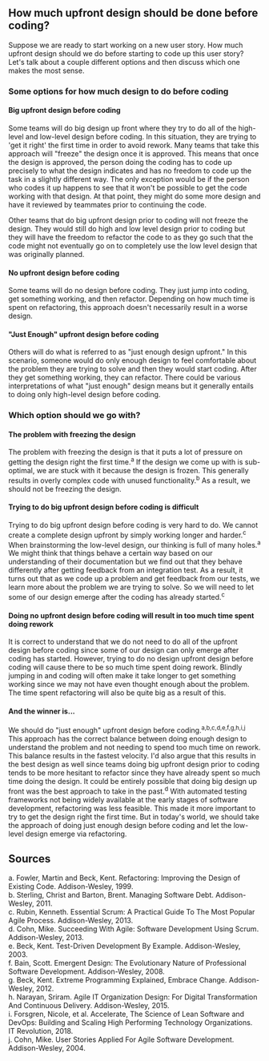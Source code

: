 ## How much upfront design should be done before coding?
Suppose we are ready to start working on a new user story. How much upfront design should we do before starting to code up this user story? Let's talk about a couple different options and then discuss which one makes the most sense.

### Some options for how much design to do before coding
#### Big upfront design before coding
Some teams will do big design up front where they try to do all of the high-level and low-level design before coding. In this situation, they are trying to 'get it right' the first time in order to avoid rework. Many teams that take this approach will "freeze" the design once it is approved. This means that once the design is approved, the person doing the coding has to code up precisely to what the design indicates and has no freedom to code up the task in a slightly different way. The only exception would be if the person who codes it up happens to see that it won't be possible to get the code working with that design. At that point, they might do some more design and have it reviewed by teammates prior to continuing the code. 

Other teams that do big upfront design prior to coding will not freeze the design. They would still do high and low level design prior to coding but they will have the freedom to refactor the code to as they go such that the code might not eventually go on to completely use the low level design that was originally planned.

#### No upfront design before coding
Some teams will do no design before coding. They just jump into coding, get something working, and then refactor. Depending on how much time is spent on refactoring, this approach doesn't necessarily result in a worse design.

#### "Just Enough" upfront design before coding
Others will do what is referred to as "just enough design upfront." In this scenario, someone would do only enough design to feel comfortable about the problem they are trying to solve and then they would start coding. After they get something working, they can refactor. There could be various interpretations of what "just enough" design means but it generally entails to doing only high-level design before coding. 

### Which option should we go with?
#### The problem with freezing the design
The problem with freezing the design is that it puts a lot of pressure on getting the design right the first time.<sup>a</sup> If the design we come up with is sub-optimal, we are stuck with it because the design is frozen. This generally results in overly complex code with unused functionality.<sup>b</sup> As a result, we should not be freezing the design.

#### Trying to do big upfront design before coding is difficult
Trying to do big upfront design before coding is very hard to do. We cannot create a complete design upfront by simply working longer and harder.<sup>c</sup> When brainstorming the low-level design, our thinking is full of many holes.<sup>a</sup> We might think that things behave a certain way based on our understanding of their documentation but we find out that they behave differently after getting feedback from an integration test. As a result, it turns out that as we code up a problem and get feedback from our tests, we learn more about the problem we are trying to solve. So we will need to let some of our design emerge after the coding has already started.<sup>c</sup> 

#### Doing no upfront design before coding will result in too much time spent doing rework
It is correct to understand that we do not need to do all of the upfront design before coding since some of our design can only emerge after coding has started. However, trying to do no design upfront design before coding will cause there to be so much time spent doing rework. Blindly jumping in and coding will often make it take longer to get something working since we may not have even thought enough about the problem. The time spent refactoring will also be quite big as a result of this.

#### And the winner is...
We should do "just enough" upfront design before coding.<sup>a,b,c,d,e,f,g,h,i,j</sup>  This approach has the correct balance between doing enough design to understand the problem and not needing to spend too much time on rework. This balance results in the fastest velocity. I'd also argue that this results in the best design as well since teams doing big upfront design prior to coding tends to be more hesitant to refactor since they have already spent so much time doing the design. It could be entirely possible that doing big design up front was the best approach to take in the past.<sup>d</sup> With automated testing frameworks not being widely available at the early stages of software development, refactoring was less feasible. This made it more important to try to get the design right the first time. But in today's world, we should take the approach of doing just enough design before coding and let the low-level design emerge via refactoring.

## Sources
a. Fowler, Martin and Beck, Kent. Refactoring: Improving the Design of Existing Code. Addison-Wesley, 1999.  
b. Sterling, Christ and Barton, Brent. Managing Software Debt. Addison-Wesley, 2011.  
c. Rubin, Kenneth. Essential Scrum: A Practical Guide To The Most Popular Agile Process. Addison-Wesley, 2013.  
d. Cohn, Mike. Succeeding With Agile: Software Development Using Scrum. Addison-Wesley, 2013.  
e. Beck, Kent. Test-Driven Development By Example. Addison-Wesley, 2003.  
f. Bain, Scott. Emergent Design: The Evolutionary Nature of Professional Software Development. Addison-Wesley,  2008.  
g. Beck, Kent. Extreme Programming Explained, Embrace Change. Addison-Wesley, 2012.  
h. Narayan, Sriram. Agile IT Organization Design: For Digital Transformation And Continuous Delivery. Addison-Wesley, 2015.  
i. Forsgren, Nicole, et al. Accelerate, The Science of Lean Software and DevOps: Building and Scaling High Performing Technology Organizations. IT Revolution, 2018.  
j. Cohn, Mike. User Stories Applied For Agile Software Development. Addison-Wesley, 2004.  
